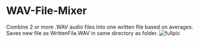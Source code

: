 # WAV-File-Mixer
Combine 2 or more .WAV audio files into one written file based on averages. Saves new file as WrittenFile.WAV in same directory as folder.
![fullpic](https://user-images.githubusercontent.com/101021060/171780008-3d98b8dc-d60e-4a6f-bc95-7188c78bbd2e.PNG)
